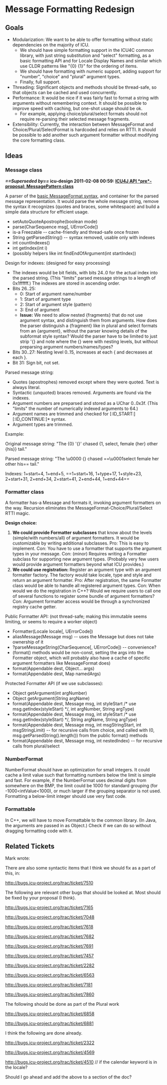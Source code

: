 # Message Formatting Redesign

## Goals

*   Modularization: We want to be able to offer formatting without static
    dependencies on the majority of ICU.
    *   We should have simple formatting support in the ICU4C common library,
        with just string substitution and "select" formatting, as a basic
        formatting API and for Locale Display Names and similar which use CLDR
        patterns like "{0} {1}" for the ordering of items.
    *   We should have formatting with numeric support, adding support for
        "number", "choice" and "plural" argument types.
    *   Finally, full support.
*   Threading: Significant objects and methods should be thread-safe, so that
    objects can be cached and used concurrently.
*   Performance: It would be nice if it was fairly fast to format a string with
    arguments without remembering context. It should be possible to improve
    speed with caching, but one-shot usage should be ok.
    *   For example, applying choice/plural/select formats should not require
        re-parsing their selected message fragments.
*   Extensibility: Currently, the interaction between MessageFormat and
    Choice/Plural/SelectFormat is hardcoded and relies on RTTI. It should be
    possible to add another such argument formatter without modifying the core
    formatting class.

## Ideas

### Message class

***==Superseded by==* icu-design 2011-02-08 00:59: [ICU4J API \*pre\*-proposal:
MessagePattern
class](http://sourceforge.net/mailarchive/message.php?msg_id=27024895)**

A parser of the [basic MessageFormat
syntax](http://icu-project.org/apiref/icu4j/com/ibm/icu/text/MessageFormat.html),
and container for the parsed message representation. It would parse the whole
message string, remove the syntax it recognizes (quotes and braces, some
whitespace) and build a simple data structure for efficient usage.

*   setAutoQuoteApostrophe(boolean mode)
*   parse(CharSequence msg\[, UErrorCode\])
*   is-a Freezable -- cache-friendly and thread-safe once frozen
*   String getParsedString() -- syntax removed, usable only with indexes
*   int countIndexes()
*   int getIndex(int i)
*   (possibly helpers like int findEndOfArgument(int startIndex))

Design for indexes: (designed for easy processing)

*   The indexes would be bit fields, with bits 24..0 for the actual index into
    the parsed string. (This "limits" parsed message strings to a length of
    0x1ffffff.) The indexes are stored in ascending order.
*   Bits 26..25:
    *   0: Start of argument name/number
    *   1: Start of argument type
    *   2: Start of argument style (pattern)
    *   3: End of argument
    *   **Issue:** We need to allow nested {fragments} that do not use argument
        syntax, and distinguish them from arguments.
        How does the parser distinguish a {fragment} like in plural and select
        formats from an {argument}, without the parser knowing details of the
        subformat style syntax? Would the parser have to be limited to just
        strip '{} and note where the {} were with nesting levels, but without
        preparsing argument numbers/names/types?
*   Bits 30..27: Nesting level 0..15, increases at each { and decreases at each
    }.
*   Bit 31: Sign bit, not set.

Parsed message string:

*   Quotes (apostrophes) removed except where they were quoted. Text is always
    literal.
*   Syntactic (unquoted) braces removed. Arguments are found via the indexes.
*   Argument numbers are preparsed and stored as a UChar 0..0x3f. (This "limits"
    the number of numerically indexed arguments to 64.)
*   Argument names are trimmed and checked for \[:ID_START:\]\[:ID_CONTINUE:\]\*
    syntax.
*   Argument types are trimmed.

Example:

Original message string: "The {0} '{}' chased {1, select, female {her} other
{his}} tail."

Parsed message string: "The \\u0000 {} chased ==\\u0001select female her other
his== tail."

Indexes: 1+start+4, 1+end+5, ==1+start+16, 1+type+17, 1+style+23, 2+start+31,
2+end+34, 2+start+41, 2+end+44, 1+end+44==

### Formatter class

A formatter has-a Message and formats it, invoking argument formatters on the
way. Recursion eliminates the MessageFormat-Choice/Plural/Select RTTI magic.

**Design choice:**

1.  **We could provide Formatter subclasses** that know about the levels
    (simple/with numbers/all) of argument formatters. It would be customizable
    by writing additional subclasses.
    Pro: This is easy to implement.
    Con: You have to use a formatter that supports the argument types in your
    message.
    Con: (minor) Requires writing a Formatter subclass for supporting new
    argument types. (Probably very few users would provide argument formatters
    beyond what ICU provides.)
2.  **We could use registration:** Register an argument type with an argument
    formatter factory. The factory would take locale, type and style and return
    an argument formatter.
    Pro: After registration, the same Formatter class would be able to handle
    all registered argument types.
    Con: When would we do the registration in C++? Would we require users to
    call one of several functions to register some bundle of argument
    formatters?
    Con: Argument formatter access would be through a synchronized registry
    cache getter.

Public Formatter API: (not thread-safe; making this immutable seems limiting, or
seems to require a worker object)

*   Formatter(Locale locale\[, UErrorCode\])
*   aliasMessage(Message msg) -- uses the Message but does not take ownership of
    it
*   ?parseMessageString(CharSequence\[, UErrorCode\]) -- convenience?
*   (format() methods would be non-const, setting the args into the Formatter
    object, which will probably also have a cache of specific argument
    formatters like MessageFormat does)
*   format(Appendable dest, Object... args)
*   format(Appendable dest, Map namedArgs)

Protected Formatter API (if we use subclasses):

*   Object getArgument(int argNumber)
*   Object getArgument(String argName)
*   format(Appendable dest, Message msg, int styleStart /\* use
    msg.getIndex(styleStart) \*/, int argNumber, String argType)
*   format(Appendable dest, Message msg, int styleStart /\* use
    msg.getIndex(styleStart) \*/, String argName, String argType)
*   format(Appendable dest, Message msg, int msgStringStart, int msgStringLimit)
    -- for recursive calls from choice, and called with (0,
    msg.getParsedString().length()) from the public format() methods
*   format(Appendable dest, Message msg, int nestedIndex) -- for recursive calls
    from plural/select

### NumberFormat

NumberFormat should have an optimization for small integers. It could cache a
limit value such that formatting numbers below the limit is simple and fast. For
example, if the NumberFormat uses decimal digits from somewhere on the BMP, the
limit could be 1000 for standard grouping (for -1000<intValue<1000), or much
larger if the grouping separator is not used. Formatting a below-limit integer
should use very fast code.

### Formattable

In C++, we will have to move Formattable to the common library. (In Java, the
arguments are passed in as Object.) Check if we can do so without dragging
formatting code with it.

## Related Tickets

Mark wrote:

There are also some syntactic items that I think we should fix as a part of
this, in:

<http://bugs.icu-project.org/trac/ticket/7510>

The following are relevant other bugs that should be looked at. Most should be
fixed by your proposal (I think).

<http://bugs.icu-project.org/trac/ticket/7165>

<http://bugs.icu-project.org/trac/ticket/7048>

<http://bugs.icu-project.org/trac/ticket/7618>

<http://bugs.icu-project.org/trac/ticket/7682>

<http://bugs.icu-project.org/trac/ticket/7691>

<http://bugs.icu-project.org/trac/ticket/7457>

<http://bugs.icu-project.org/trac/ticket/2282>

<http://bugs.icu-project.org/trac/ticket/6563>

<http://bugs.icu-project.org/trac/ticket/7181>

<http://bugs.icu-project.org/trac/ticket/7860>

The following should be done as part of the Plural work

<http://bugs.icu-project.org/trac/ticket/6858>

<http://bugs.icu-project.org/trac/ticket/6881>

I think the following are done already.

<http://bugs.icu-project.org/trac/ticket/2322>

<http://bugs.icu-project.org/trac/ticket/4569>

<http://bugs.icu-project.org/trac/ticket/4510> // if the calendar keyword is in
the locale?

Should I go ahead and add the above to a section of the doc?
